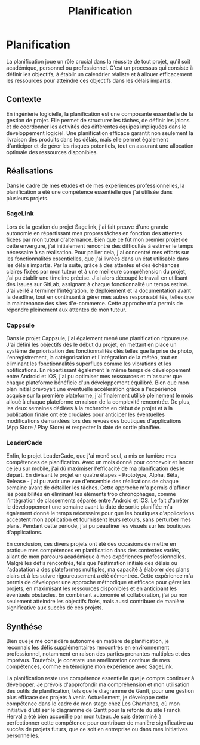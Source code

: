 ﻿---
layout: post
title:  "Planification"
tags: confirmé
img: "/assets/images/skills/planning.webp"
realisations:
  - sagelink
  - cappsule
  - leadercade
---

# Planification

<!-- BEGIN_EXCERPT -->
La planification joue un rôle crucial dans la réussite de tout projet, qu'il soit académique, personnel ou professionnel. C'est un processus qui consiste à définir les objectifs, à établir un calendrier réaliste et à allouer efficacement les ressources pour atteindre ces objectifs dans les délais impartis.
<!-- END_EXCERPT -->

## Contexte

En ingénierie logicielle, la planification est une composante essentielle de la gestion de projet. Elle permet de structurer les tâches, de définir les jalons et de coordonner les activités des différentes équipes impliquées dans le développement logiciel. Une planification efficace garantit non seulement la livraison des produits dans les délais, mais elle permet également d'anticiper et de gérer les risques potentiels, tout en assurant une allocation optimale des ressources disponibles.

## Réalisations

Dans le cadre de mes études et de mes expériences professionnelles, la planification a été une compétence essentielle que j'ai utilisée dans plusieurs projets.

### SageLink
Lors de la gestion du projet Sagelink, j'ai fait preuve d'une grande autonomie en répartissant mes propres tâches en fonction des attentes fixées par mon tuteur d'alternance. Bien que ce fût mon premier projet de cette envergure, j'ai initialement rencontré des difficultés à estimer le temps nécessaire à sa réalisation. Pour pallier cela, j'ai concentré mes efforts sur les fonctionnalités essentielles, que j'ai livrées dans un état utilisable dans les délais impartis. Par la suite, grâce à des attentes et des échéances claires fixées par mon tuteur et à une meilleure compréhension du projet, j'ai pu établir une timeline précise. J'ai alors découpé le travail en utilisant des issues sur GitLab, assignant à chaque fonctionnalité un temps estimé. J'ai veillé à terminer l'intégration, le déploiement et la documentation avant la deadline, tout en continuant à gérer mes autres responsabilités, telles que la maintenance des sites d'e-commerce. Cette approche m'a permis de répondre pleinement aux attentes de mon tuteur.

### Cappsule
Dans le projet Cappsule, j'ai également mené une planification rigoureuse. J'ai défini les objectifs dès le début du projet, en mettant en place un système de priorisation des fonctionnalités clés telles que la prise de photo, l'enregistrement, la catégorisation et l'intégration de la météo, tout en éliminant les fonctionnalités superflues comme les vibrations et les notifications. En répartissant également le même temps de développement entre Android et iOS, j'ai pu optimiser mes ressources et m'assurer que chaque plateforme bénéficie d'un développement équilibré. Bien que mon plan initial prévoyait une éventuelle accélération grâce à l'expérience acquise sur la première plateforme, j'ai finalement utilisé pleinement le mois alloué à chaque plateforme en raison de la complexité rencontrée. De plus, les deux semaines dédiées à la recherche en début de projet et à la publication finale ont été cruciales pour anticiper les éventuelles modifications demandées lors des revues des boutiques d'applications (App Store / Play Store) et respecter la date de sortie planifiée.

### LeaderCade
Enfin, le projet LeaderCade, que j'ai mené seul, a mis en lumière mes compétences de planification. Avec un mois donné pour concevoir et lancer ce jeu sur mobile, j'ai dû maximiser l'efficacité de ma planification dès le départ. En divisant le projet en quatre étapes - Prototype, Alpha, Bêta, Release - j'ai pu avoir une vue d'ensemble des réalisations de chaque semaine avant de détailler les tâches. Cette approche m'a permis d'affiner les possibilités en éliminant les éléments trop chronophages, comme l'intégration de classements séparés entre Android et iOS. Le fait d'arrêter le développement une semaine avant la date de sortie planifiée m'a également donné le temps nécessaire pour que les boutiques d'applications acceptent mon application et fournissent leurs retours, sans perturber mes plans. Pendant cette période, j'ai pu peaufiner les visuels sur les boutiques d'applications.

En conclusion, ces divers projets ont été des occasions de mettre en pratique mes compétences en planification dans des contextes variés, allant de mon parcours académique à mes expériences professionnelles. Malgré les défis rencontrés, tels que l'estimation initiale des délais ou l'adaptation à des plateformes multiples, ma capacité à élaborer des plans clairs et à les suivre rigoureusement a été démontrée. Cette expérience m'a permis de développer une approche méthodique et efficace pour gérer les projets, en maximisant les ressources disponibles et en anticipant les éventuels obstacles. En combinant autonomie et collaboration, j'ai pu non seulement atteindre les objectifs fixés, mais aussi contribuer de manière significative aux succès de ces projets.

## Synthése 

Bien que je me considère autonome en matière de planification, je reconnais les défis supplémentaires rencontrés en environnement professionnel, notamment en raison des parties prenantes multiples et des imprévus. Toutefois, je constate une amélioration continue de mes compétences, comme en témoigne mon expérience avec SageLink.

La planification reste une compétence essentielle que je compte continuer à développer. Je prévois d'approfondir ma compréhension et mon utilisation des outils de planification, tels que le diagramme de Gantt, pour une gestion plus efficace des projets à venir. Actuellement, je développe cette compétence dans le cadre de mon stage chez Les Chamanes, où mon initiative d'utiliser le diagramme de Gantt pour la refonte du site Franck Herval a été bien accueillie par mon tuteur. Je suis déterminé à perfectionner cette compétence pour contribuer de manière significative au succès de projets futurs, que ce soit en entreprise ou dans mes initiatives personnelles.